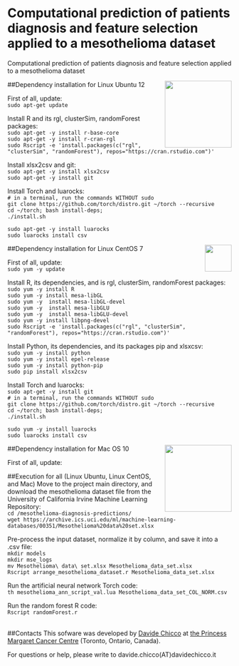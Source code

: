 # Computational prediction of patients diagnosis and feature selection applied to a mesothelioma dataset
Computational prediction of patients diagnosis and feature selection applied to a mesothelioma dataset

##Dependency installation for Linux Ubuntu 12
<img src="http://www.internetpost.it/wp-content/uploads/2016/04/ubuntu-head.png" width="150" align="right">

First of all, update:<br>
`sudo apt-get update`<br>

Install R and its rgl, clusterSim, randomForest packages:<br>
`sudo apt-get -y install r-base-core`<br>
`sudo apt-get -y install r-cran-rgl`<br>
`sudo Rscript -e 'install.packages(c("rgl", "clusterSim", "randomForest"), repos="https://cran.rstudio.com")'`<br>

Install xlsx2csv and git:<br>
`sudo apt-get -y install xlsx2csv`<br>
`sudo apt-get -y install git`<br>

Install Torch and luarocks:<br>
`# in a terminal, run the commands WITHOUT sudo`<br>
`git clone https://github.com/torch/distro.git ~/torch --recursive`<br>
`cd ~/torch; bash install-deps;`<br>
`./install.sh`<br>

`sudo apt-get -y install luarocks`<br>
`sudo luarocks install csv`<br>

##Dependency installation for Linux CentOS 7
<img src="https://daichan.club/wp-content/uploads/2015/08/logo-centos-7.png" width="60" align="right">

First of all, update:<br>
`sudo yum -y update`

Install R, its dependencies, and is rgl, clusterSim, randomForest packages:<br>
`sudo yum -y install R` <br>
`sudo yum -y install mesa-libGL` <br>
`sudo yum -y  install mesa-libGL-devel` <br>
`sudo yum -y  install mesa-libGLU` <br>
`sudo yum -y  install mesa-libGLU-devel` <br>
`sudo yum -y install libpng-devel` <br>
`sudo Rscript -e 'install.packages(c("rgl", "clusterSim", "randomForest"), repos="https://cran.rstudio.com")'` <br>

Install Python, its dependencies, and its packages pip and xlsxcsv:<br>
`sudo yum -y install python` <br>
`sudo yum -y install epel-release` <br>
`sudo yum -y install python-pip` <br>
`sudo pip install xlsx2csv` <br>

Install Torch and luarocks:<br>
`sudo apt-get -y install git` <br>
`# in a terminal, run the commands WITHOUT sudo` <br>
`git clone https://github.com/torch/distro.git ~/torch --recursive` <br>
`cd ~/torch; bash install-deps;` <br>
`./install.sh` <br>

`sudo yum -y install luarocks` <br>
`sudo luarocks install csv` <br>


##Dependency installation for Mac OS 10
<img src="https://www.technobuffalo.com/wp-content/uploads/2015/06/Mac-OS-logo.jpg" width="150" align="right">

First of all, update:<br>

##Execution for all (Linux Ubuntu, Linux CentOS, and Mac)
Move to the project main directory, and download the mesothelioma dataset file from the University of California Irvine Machine Learning Repository:<br>
`cd /mesothelioma-diagnosis-predictions/` <br>
`wget https://archive.ics.uci.edu/ml/machine-learning-databases/00351/Mesothelioma%20data%20set.xlsx` <br>

Pre-process the input dataset, normalize it by column, and save it into a .csv file:<br>
`mkdir models` <br>
`mkdir mse_logs` <br>
`mv Mesothelioma\ data\ set.xlsx Mesothelioma_data_set.xlsx` <br>
`Rscript arrange_mesothelioma_dataset.r Mesothelioma_data_set.xlsx` <br>

Run the artificial neural network Torch code:<br>
`th mesothelioma_ann_script_val.lua Mesothelioma_data_set_COL_NORM.csv` <br>

Run the random forest R code:<br>
`Rscript randomForest.r` <br><br>

##Contacts
This sofware was developed by [Davide Chicco](http://www.DavideChicco.it) at [the Princess Margaret Cancer Centre](http://www.uhn.ca/PrincessMargaret/Research/) (Toronto, Ontario, Canada).

For questions or help, please write to davide.chicco(AT)davidechicco.it
